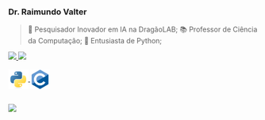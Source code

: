 ### Dr. Raimundo Valter
>🚀 Pesquisador Inovador em IA na DragãoLAB;
>📚 Professor de Ciência da Computação;
>🐍 Entusiasta de Python;
>
<div>
  <a href="https://github.com/DragaoLab">
  <img height="160em" src="https://github-readme-stats.vercel.app/api?username=RaimundoValter&show_icons=true&theme=nord&include_all_commits=true&count_private=true"/>
  <img height="160em" src="https://github-readme-stats.vercel.app/api/top-langs/?username=RaimundoValter&layout=compact&langs_count=7&theme=nord"/>
</div>
  
<div style="display: inline_block"><br>
  <img align="center" alt="Let-Python" height="40" width="40" src="https://raw.githubusercontent.com/devicons/devicon/master/icons/python/python-original.svg">
  <img align="center" alt="Let-C" height="40" width="40" src="https://raw.githubusercontent.com/devicons/devicon/master/icons/c/c-original.svg">

</div>
  
##

<div>
   
   <a href="https://www.instagram.com/profraimundovalter" target="_blank"><img src="https://img.shields.io/badge/-Instagram-3CB371?style=for-the-badge&logo=instagram&logoColor=white" target="_blank"></a>
     
</div>
